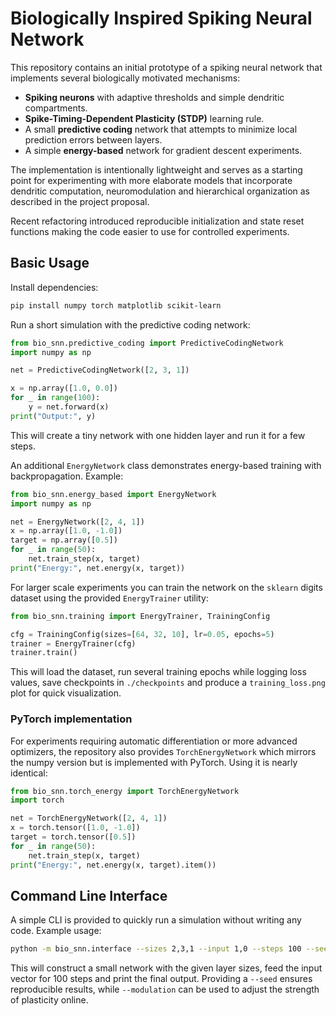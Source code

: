 # Biologically Inspired Spiking Neural Network

This repository contains an initial prototype of a spiking neural network that
implements several biologically motivated mechanisms:

- **Spiking neurons** with adaptive thresholds and simple dendritic
  compartments.
- **Spike-Timing-Dependent Plasticity (STDP)** learning rule.
- A small **predictive coding** network that attempts to minimize local
  prediction errors between layers.
- A simple **energy-based** network for gradient descent experiments.

The implementation is intentionally lightweight and serves as a starting point
for experimenting with more elaborate models that incorporate dendritic
computation, neuromodulation and hierarchical organization as described in the
project proposal.

Recent refactoring introduced reproducible initialization and state reset
functions making the code easier to use for controlled experiments.

## Basic Usage

Install dependencies:

```bash
pip install numpy torch matplotlib scikit-learn
```

Run a short simulation with the predictive coding network:

```python
from bio_snn.predictive_coding import PredictiveCodingNetwork
import numpy as np

net = PredictiveCodingNetwork([2, 3, 1])

x = np.array([1.0, 0.0])
for _ in range(100):
    y = net.forward(x)
print("Output:", y)
```

This will create a tiny network with one hidden layer and run it for a few
steps.

An additional ``EnergyNetwork`` class demonstrates energy-based training with
backpropagation. Example:

```python
from bio_snn.energy_based import EnergyNetwork
import numpy as np

net = EnergyNetwork([2, 4, 1])
x = np.array([1.0, -1.0])
target = np.array([0.5])
for _ in range(50):
    net.train_step(x, target)
print("Energy:", net.energy(x, target))
```

For larger scale experiments you can train the network on the
``sklearn`` digits dataset using the provided ``EnergyTrainer`` utility:

```python
from bio_snn.training import EnergyTrainer, TrainingConfig

cfg = TrainingConfig(sizes=[64, 32, 10], lr=0.05, epochs=5)
trainer = EnergyTrainer(cfg)
trainer.train()
```

This will load the dataset, run several training epochs while logging loss
values, save checkpoints in ``./checkpoints`` and produce a ``training_loss.png``
plot for quick visualization.

### PyTorch implementation

For experiments requiring automatic differentiation or more advanced optimizers,
the repository also provides ``TorchEnergyNetwork`` which mirrors the numpy
version but is implemented with PyTorch. Using it is nearly identical:

```python
from bio_snn.torch_energy import TorchEnergyNetwork
import torch

net = TorchEnergyNetwork([2, 4, 1])
x = torch.tensor([1.0, -1.0])
target = torch.tensor([0.5])
for _ in range(50):
    net.train_step(x, target)
print("Energy:", net.energy(x, target).item())
```

## Command Line Interface

A simple CLI is provided to quickly run a simulation without writing any code.
Example usage:

```bash
python -m bio_snn.interface --sizes 2,3,1 --input 1,0 --steps 100 --seed 0
```

This will construct a small network with the given layer sizes, feed the input
vector for 100 steps and print the final output.  Providing a ``--seed`` ensures
reproducible results, while ``--modulation`` can be used to adjust the strength
of plasticity online.
